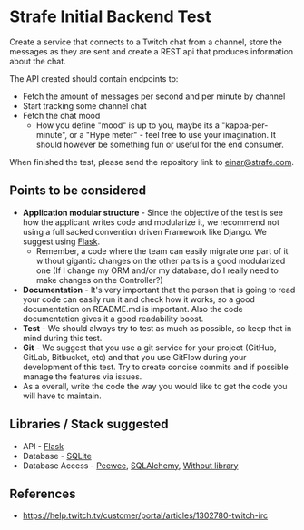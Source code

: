 # Strafe Initial Backend Test

Create a service that connects to a Twitch chat from a channel, store the messages as they are sent and create a REST api that produces information about the chat.

The API created should contain endpoints to:
- Fetch the amount of messages per second and per minute by channel
- Start tracking some channel chat
- Fetch the chat mood
  - How you define "mood" is up to you, maybe its a "kappa-per-minute", or a "Hype meter" - feel free to use your imagination. It should however be something fun or useful for the end consumer.
  
When finished the test, please send the repository link to einar@strafe.com.

## Points to be considered
- **Application modular structure** - Since the objective of the test is see how the applicant writes code and modularize it, we recommend not using a full sacked convention driven Framework like Django. We suggest using [Flask](http://flask.pocoo.org/).
  - Remember, a code where the team can easily migrate one part of it without gigantic changes on the other parts is a good modularized one (If I change my ORM and/or my database, do I really need to make changes on the Controller?)
- **Documentation** - It's very important that the person that is going to read your code can easily run it and check how it works, so a good documentation on README.md is important. Also the code documentation gives it a good readability boost.
- **Test** - We should always try to test as much as possible, so keep that in mind during this test.
- **Git** - We suggest that you use a git service for your project (GitHub, GitLab, Bitbucket, etc) and that you use GitFlow during your development of this test. Try to create concise commits and if possible manage the features via issues.
- As a overall, write the code the way you would like to get the code you will have to maintain.

## Libraries / Stack suggested
- API - [Flask](http://flask.pocoo.org/)
- Database - [SQLite](https://www.sqlite.org/index.html)
- Database Access - [Peewee](http://docs.peewee-orm.com/en/latest/), [SQLAlchemy](https://www.sqlalchemy.org/), [Without library](https://docs.python.org/3/library/sqlite3.html)

## References
- https://help.twitch.tv/customer/portal/articles/1302780-twitch-irc
